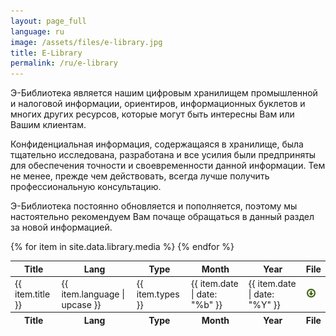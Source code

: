 ```yaml
---
layout: page_full
language: ru
image: /assets/files/e-library.jpg
title: E-Library
permalink: /ru/e-library
---
```

Э-Библиотека является нашим цифровым хранилищем промышленной и налоговой информации, ориентиров, информационных буклетов и многих других ресурсов, которые могут быть интересны Вам или Вашим клиентам.

Конфиденциальная информация, содержащаяся в хранилище, была тщательно исследована, разработана и все усилия были предприняты для обеспечения точности и своевременности данной информации. Тем не менее, прежде чем действовать, всегда лучше получить профессиональную консультацию.

Э-Библиотека постоянно обновляется и пополняется, поэтому мы настоятельно рекомендуем Вам почаще обращаться в данный раздел за новой информацией.

<table id="e-library" class="display dataTable" style="width:100%" role="grid">
    <thead>
        <tr>
            <th>Title</th>
            <th>Lang</th>
            <th>Type</th>
            <th>Month</th>
            <th>Year</th>
            <th>File</th>
        </tr>
    </thead>
    <tfoot>
        <tr>
            <th>Title</th>
            <th>Lang</th>
            <th>Type</th>
            <th>Month</th>
            <th>Year</th>
            <th>File</th>
        </tr>
    </tfoot>
    <tbody>
        {% for item in site.data.library.media %}
        <tr>
            <td>{{ item.title }}</td>
            <td>{{ item.language | upcase }}</td>
            <td>
                {{ item.types }}
            </td>
            <td>{{ item.date | date: "%b" }}</td>
            <td>{{ item.date | date: "%Y" }}</td>
            <td>
                <a href="{{ item.file }}" target="_blank">
                    <img src="/assets/images/download.png">
                </a>
            </td>
        </tr>
        {% endfor %}
    </tbody>
</table>
